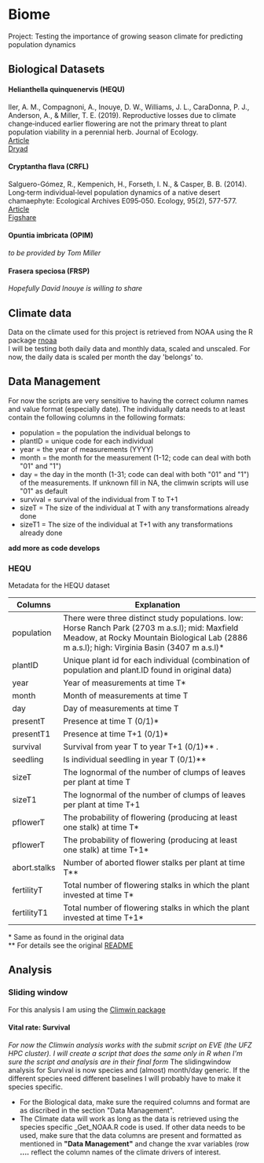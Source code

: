 # Biome

Project: Testing the importance of growing season climate for predicting population dynamics

## Biological Datasets

#### Helianthella quinquenervis (**HEQU**)
   Iler, A. M., Compagnoni, A., Inouye, D. W., Williams, J. L., CaraDonna, P. J., Anderson, A., & Miller, T. E. (2019). Reproductive losses due to climate change‐induced earlier flowering are not the primary threat to plant population viability in a perennial herb. Journal of Ecology.  
   [Article](https://doi.org/10.1111/1365-2745.13146)  
   [Dryad](https://doi.org/10.5061/dryad.863c8sk)

#### Cryptantha flava (**CRFL**)
   Salguero-Gómez, R., Kempenich, H., Forseth, I. N., & Casper, B. B. (2014). Long‐term individual‐level population dynamics of a native desert chamaephyte: Ecological Archives E095‐050. Ecology, 95(2), 577-577.  
   [Article](https://doi.org/10.1890/13-1256.1)  
   [Figshare](https://doi.org/10.6084/m9.figshare.c.3306537.v1)

#### Opuntia imbricata (**OPIM**)
   _to be provided by Tom Miller_
   
#### Frasera speciosa (**FRSP**)
   _Hopefully David Inouye is willing to share_
   
## Climate data
Data on the climate used for this project is retrieved from NOAA using the R package [rnoaa](https://cran.r-project.org/web/packages/rnoaa/rnoaa.pdf)  
I will be testing both daily data and monthly data, scaled and unscaled. For now, the daily data is scaled per month the day 'belongs' to.  


## Data Management

For now the scripts are very sensitive to having the correct column names and value format (especially date). The individually data needs to at least contain the following columns in the following formats:  
* population = the population the individual belongs to
* plantID = unique code for each individual
* year = the year of measurements (YYYY)
* month = the month for the measurement (1-12; code can deal with both \"01\" and \"1\")
* day = the day in the month (1-31; code can deal with both \"01\" and \"1\") of the measurements. If unknown fill in NA, the climwin scripts will use \"01\" as default
* survival = survival of the individual from T to T+1
* sizeT = The size of the individual at T with any transformations already done
* sizeT1 = The size of the individual at T+1 with any transformations already done

**add more as code develops**


### HEQU
Metadata for the HEQU dataset

|Columns    |Explanation  |
|---------  |-------------|
|population | There were three distinct study populations. low: Horse Ranch Park (2703 m a.s.l); mid: Maxfield Meadow, at Rocky Mountain Biological Lab (2886 m a.s.l); high: Virginia Basin (3407 m a.s.l)\* |
|plantID    | Unique plant id for each individual (combination of population and plant.ID found in original data)|
|year       | Year of measurements at time T\*|
|month      | Month of measurements at time T|
|day        | Day of measurements at time T|
|presentT   | Presence at time T (0/1)\*|
|presentT1  | Presence at time T+1 (0/1)\*|
|survival   | Survival from year T to year T+1 (0/1)\** . |
|seedling   | Is individual seedling in year T (0/1)\** |
|sizeT      | The lognormal of the number of clumps of leaves per plant at time T |
|sizeT1     | The lognormal of the number of clumps of leaves per plant at time T+1 |
|pflowerT   | The probability of flowering (producing at least one stalk) at time T\* |
|pflowerT   | The probability of flowering (producing at least one stalk) at time T+1\* |
|abort.stalks | Number of aborted flower stalks per plant at time T\** |
|fertilityT | Total number of flowering stalks in which the plant invested at time T\*|
|fertilityT1 | Total number of flowering stalks in which the plant invested at time T+1\*| 

\* Same as found in the original data  
\** For details see the original [README](https://doi.org/10.5061/dryad.863c8sk)

## Analysis

### Sliding window
For this analysis I am using the [Climwin package](https://github.com/LiamDBailey/climwin)

#### Vital rate: Survival
*For now the Climwin analysis works with the submit script on EVE (the UFZ HPC cluster). I will create a script that does the same only in R when I'm sure the script and analysis are in their final form*
The slidingwindow analysis for Survival is now species and (almost) month/day generic. If the different species need different baselines I will probably have to make it species specific. 
* For the Biological data, make sure the required columns and format are as discribed in the section \"Data Management\".  
* The Climate data will work as long as the data is retrieved using the species specific \_Get\_NOAA.R code is used. If other data needs to be used, make sure that the data columns are present and formatted as mentioned in **\"Data Management\"** and change the xvar variables (row **....** reflect the column names of the climate drivers of interest.
